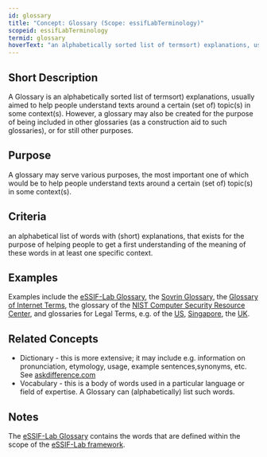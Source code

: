 ```yaml
---
id: glossary
title: "Concept: Glossary (Scope: essifLabTerminology)"
scopeid: essifLabTerminology
termid: glossary
hoverText: "an alphabetically sorted list of termsort) explanations, usually aimed to help people understand texts around a certain (set of) topic(s) in some context(s)."
---
```


## Short Description
<!--REQUIRED--in 1-3 sentences that describe the concept to a layperson with reasonable accuracy.-->
A Glossary is an alphabetically sorted list of termsort) explanations, usually aimed to help people understand texts around a certain (set of) topic(s) in some context(s). However, a glossary may also be created for the purpose of being included in other glossaries (as a construction aid to such glossaries), or for still other purposes.

## Purpose
<!--Describe why the concept is needed. What purposes does it serve? What can you do with it that you cannot do (as well) without it? What objectives does it help realize? Why is this conceptevant within its scope of definition?-->
A glossary may serve various purposes, the most important one of which would be to help people understand texts around a certain (set of) topic(s) in some context(s).

## Criteria
<!--REQUIRED--How is this concept different from related ideas? What are essential characteristics that must be true? This is where you specify the [intensional definition](https://en.wikipedia.org/wiki/Extensional_and_intensional_definitions) of the concept, i.e. the necessary and sufficient conditions for when the term should be used. This makes that the conceptomes crystal clear. In the case of nouns, this is equivalent to specifying the properties that an object needs to have in order to be counted as a referent of the term.-->
an alphabetical list of words with (short) explanations, that exists for the purpose of helping people to get a first understanding of the meaning of these words in at least one specific context.

## Examples
<!--This (optional) section contains examples, both of what satisfies the definition (and hence qualifies as an instance of Glossary), ans what does not. If you can think of examples for which the criterion may not (always) work, then describe them, too, and inform the reader why this hasn't affected the definition (yet) - e.g. because such cases are irrelevant to the scope within which the term is defined.-->
Examples include the [eSSIF-Lab Glossary](essif-lab-glossary), the [Sovrin Glossary](https://sovrin.org/library/glossary/), the [Glossary of Internet Terms](https://www.internetsociety.org/internet/glossary-internet-terms/), the glossary of the [NIST Computer Security Resource Center](https://csrc.nist.gov/glossary), and glossaries for Legal Terms, e.g. of the [US](https://www.uscourts.gov/glossary), [Singapore](https://www.supremecourt.gov.sg/services/self-help-services/glossary-of-terms), the [UK](https://www.copfs.gov.uk/involved-in-a-case/glossary-of-legal-terms).

## Related Concepts
<!--This (optional) section lists words/phrases that are encountered in other contexts that have the same or a sufficiently similar meaning as Glossary. In this section you may point out the (subtle) differences between Glossary and this related terminology. This helps readers better/deeper understand Glossary, and how it may be used to relate to existing texts. Ideally, such references are accompanied with links to (preferredly authoritative) sources.-->
- Dictionary - this is more extensive; it may include e.g. information on pronunciation, etymology, usage, example sentences,synonyms, etc. See [askdifference.com](https://www.askdifference.com/dictionary-vs-glossary/)
- Vocabulary - this is a body of words used in a particular language or field of expertise. A Glossary can (alphabetically) list such words.

## Notes
<!--This (optional) section is the place to put anything for which there is no other good place to put it.-->
The [eSSIF-Lab Glossary](essif-lab-glossary) contains the words that are defined within the scope of the [eSSIF-Lab framework](introduction).

<!--
---
## Footnotes

[//]: # This (optional) section contains any footnotes that may have been specified in the text above.

[^1]: the text for footnote [^1] goes here.

-->